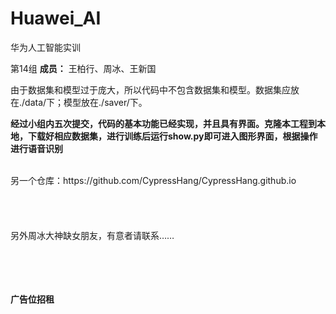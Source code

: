 # 								Huawei_AI
华为人工智能实训  

第14组
**成员：** 王柏行、周冰、王新国  


由于数据集和模型过于庞大，所以代码中不包含数据集和模型。数据集应放在./data/下；模型放在./saver/下。  

**经过小组内五次提交，代码的基本功能已经实现，并且具有界面。克隆本工程到本地，下载好相应数据集，进行训练后运行show.py即可进入图形界面，根据操作进行语音识别**

<br/>
另一个仓库：https://github.com/CypressHang/CypressHang.github.io
<br/>
<br/>
<br/>
<br/>
<br/>
另外周冰大神缺女朋友，有意者请联系……
<br/>
<br/>
<br/>
<br/>
<br/>

**广告位招租**
